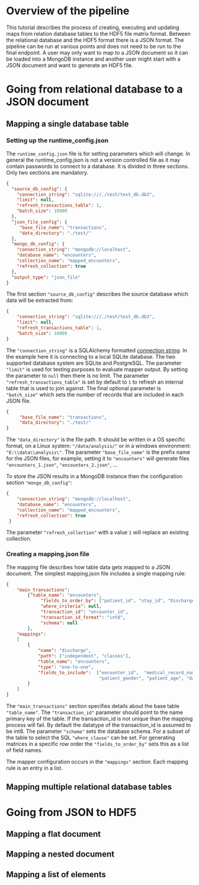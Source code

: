 # Overview of the pipeline

This tutorial describes the process of creating, executing and updating maps from relation database tables to the HDF5 file 
matrix format. Between the relational database and the HDF5 format there is a JSON format.
The pipeline can be run at various  points and does not need to be run to the final endpoint. A user may only want to 
map to a JSON document so it can be loaded into a MongoDB instance and another user might start with a JSON document 
and want to generate an HDF5 file.

# Going from relational database to a JSON document

## Mapping a single database table

### Setting up the runtime_config.json 

The `runtime_config.json` file is for setting parameters which will change. In general the runtime_config.json
is not a version controlled file as it may contain passwords to connect to a database. It is divided in 
three sections. Only two sections are mandatory.

```json
{
  "source_db_config": {
    "connection_string": "sqlite:///./test/test_db.db3",
    "limit": null,
    "refresh_transactions_table": 1,
    "batch_size": 10000
  },
  "json_file_config": {
     "base_file_name": "transactions",
     "data_directory": "./test/"
  },
  "mongo_db_config": {
    "connection_string": "mongodb://localhost",
    "database_name": "encounters",
    "collection_name": "mapped_encounters",
    "refresh_collection": true
  },
  "output_type": "json_file"
}
```

The first section `"source_db_config"` describes the source database which data will be extracted from: 

```json
{
    "connection_string": "sqlite:///./test/test_db.db3",
    "limit": null,
    "refresh_transactions_table": 1,
    "batch_size": 10000
}
```

The `"connection_string"` is a SQLAlchemy formatted [connection string](http://docs.sqlalchemy.org/en/latest/core/engines.html). 
In the example here it is connecting
to a local SQLite database. The two supported database system are SQLite and PostgreSQL. The 
parameter `"limit"` is used for testing purposes to evaluate mapper output. By setting the
parameter to `null` then there is no limit. The parameter `"refresh_transactions_table"` is set by default to `1` to 
refresh an internal table that is used to join against. The final optional parameter is `"batch_size"` which sets the number
of records that are included in each JSON file.

```json
{
     "base_file_name": "transactions",
     "data_directory": "./test/"
}
```

The `"data_directory"` is the file path. It should be written in a OS specific format, on a Linux system: 
`"/data/analysis/"` or in a windows environment: `"E:\\data\\analysis\"`. The parameter `"base_file_name"` is 
the prefix name for the JSON files, for example, setting it to `"encounters"` will generate 
files `"encounters_1.json"`, `"encounters_2.json"`, ... 

To store the JSON results in a MongoDB instance then the configuration section `"mongo_db_config"`: 
```json
{
    "connection_string": "mongodb://localhost",
    "database_name": "encounters",
    "collection_name": "mapped_encounters",
    "refresh_collection": true
 }
 ```
 The parameter `"refresh_collection"` with a value `1` will replace an existing collection.
 
### Creating a mapping.json file

The mapping file describes how table data gets mapped to a JSON document. The simplest mapping.json
file includes a single mapping rule:

```json
{
    "main_transactions":
        {"table_name": "encounters",
             "fields_to_order_by": ["patient_id", "stay_id", "Discharge Date"],
             "where_criteria": null,
             "transaction_id": "encounter_id",
             "transaction_id_format": "int8",
             "schema": null
        },
    "mappings":
    [
        {
            "name": "discharge",
            "path": ["independent", "classes"],
            "table_name": "encounters",
            "type": "one-to-one",
            "fields_to_include":  ["encounter_id",  "medical_record_number",  "drg",
                                   "patient_gender", "patient_age", "day_from_start"]
        }
    ]
}
```

The `"main_transactions"` section specifies details about the base table `"table_name"`.   The `"transaction_id"` parameter
should point to the name primary key of the table. If the transaction_id is not unique than the mapping process will fail. By
default the datatype of the transaction_id is assumed to be int8. The parameter `"schema"` sets the database schema.  For a subset of the table to select the SQL `"where_clause"` can be set. For generating matrices in a specific row order the `"fields_to_order_by"` sets this as a list of field names. 

The mapper configuration occurs in the `"mappings"` section.  Each mapping rule is an entry in a list. 

## Mapping multiple relational database tables

# Going from JSON to HDF5

## Mapping a flat document

## Mapping a nested document

## Mapping a list of elements
